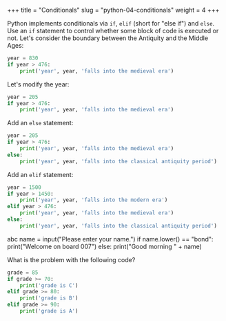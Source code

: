 +++
title = "Conditionals"
slug = "python-04-conditionals"
weight = 4
+++

Python implements conditionals via `if`, `elif` (short for "else if") and `else`. Use an `if` statement to
control whether some block of code is executed or not. Let's consider the boundary between the Antiquity and
the Middle Ages:

```py
year = 830
if year > 476:
    print('year', year, 'falls into the medieval era')
```

Let's modify the year:

```py
year = 205
if year > 476:
    print('year', year, 'falls into the medieval era')
```

Add an `else` statement:

```py
year = 205
if year > 476:
    print('year', year, 'falls into the medieval era')
else:
    print('year', year, 'falls into the classical antiquity period')
```

Add an `elif` statement:

```py
year = 1500
if year > 1450:
    print('year', year, 'falls into the modern era')
elif year > 476:
    print('year', year, 'falls into the medieval era')
else:
    print('year', year, 'falls into the classical antiquity period')
```

<!-- ```py -->
<!-- x = 5 -->
<!-- if x > 0: -->
<!--     print(x, 'is positive') -->
<!-- elif x < 0: -->
<!--     print(x, 'is negative') -->
<!-- else: -->
<!--     print(x, 'is zero') -->
<!-- ``` -->


abc
name = input("Please enter your name.")
if name.lower() == "bond":
    print("Welcome on board 007")
else:
    print("Good morning " + name)





What is the problem with the following code?

```py
grade = 85
if grade >= 70:
    print('grade is C')
elif grade >= 80:
    print('grade is B')
elif grade >= 90:
    print('grade is A')
```
